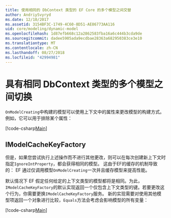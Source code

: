 ```yaml
---
title: 使用相同的 DbContext 类型的 EF Core 的多个模型之间交替
author: AndriySvyryd
ms.date: 12/10/2017
ms.assetid: 3154BF3C-1749-4C60-8D51-AE86773AA116
uid: core/modeling/dynamic-model
ms.openlocfilehash: 1d87efb668c12a2862583fba16a6c444b3cda9de
ms.sourcegitcommit: dadee5905ada9ecdbae28363a682950383ce3e10
ms.translationtype: MT
ms.contentlocale: zh-CN
ms.lasthandoff: 08/27/2018
ms.locfileid: "42994981"
---
```

# <a name="alternating-between-multiple-models-with-the-same-dbcontext-type"></a>具有相同 DbContext 类型的多个模型之间切换

`OnModelCreating`中构建的模型可以使用上下文中的属性来更改模型的构建方式。例如，它可以用于排除某个属性：

[!code-csharp[Main](../../../samples/core/DynamicModel/DynamicContext.cs?name=Class)]

## <a name="imodelcachekeyfactory"></a>IModelCacheKeyFactory
但是，如果您尝试执行上述操作而不进行其他更改，则可以在每次创建新上下文时指定`IgnoreIntProperty`，都会获得相同的模型。 这由于EF的缓存的机制导致的： EF 通过仅调用模型`OnModelCreating`一次并且缓存模型来提高性能。

默认情况下 EF 假定任何给定的上下文类型的模型都将是相同。为此，`IModelCacheKeyFactory`的默认实现返回一个仅包含上下文类型的键。若要更改这个行为，你需要更换`IModelCacheKeyFactory`服务。 新的实现需要对使用其他模型项返回一个对象进行比较，`Equals`方法会考虑会影响模型的所有变量：

[!code-csharp[Main](../../../samples/core/DynamicModel/DynamicModelCacheKeyFactory.cs?name=Class)]
